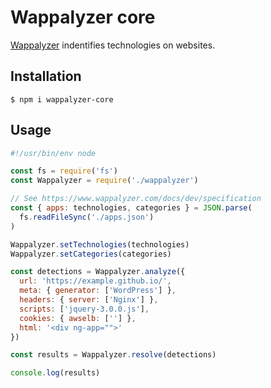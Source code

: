 # Wappalyzer core

[Wappalyzer](https://www.wappalyzer.com/) indentifies technologies on websites. 

## Installation

```shell
$ npm i wappalyzer-core
```

## Usage

```javascript
#!/usr/bin/env node

const fs = require('fs')
const Wappalyzer = require('./wappalyzer')

// See https://www.wappalyzer.com/docs/dev/specification
const { apps: technologies, categories } = JSON.parse(
  fs.readFileSync('./apps.json')
)

Wappalyzer.setTechnologies(technologies)
Wappalyzer.setCategories(categories)

const detections = Wappalyzer.analyze({
  url: 'https://example.github.io/',
  meta: { generator: ['WordPress'] },
  headers: { server: ['Nginx'] },
  scripts: ['jquery-3.0.0.js'],
  cookies: { awselb: [''] },
  html: '<div ng-app="">'
})

const results = Wappalyzer.resolve(detections)

console.log(results)
```
